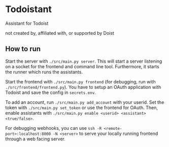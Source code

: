 # Todoistant
Assistant for Todoist

not created by, affiliated with, or supported by Doist

## How to run
Start the server with `./src/main.py server`. This will start a server listening on a socket for the frontend and command line tool. Furthermore, it starts the runner which runs the assistants.

Start the frontend with `./src/main.py frontend` (for debugging, run with `./src/frontend/frontend.py`). You have to setup an OAuth application with Todoist and save the config in `secrets.env`.

To add an account, run `./src/main.py add_account` with your userid. Set the token with `./src/main.py set_token` or use the frontend for OAuth. Then, enable assistants with `./src/main.py enable <userid> <assistant> <true/false>`.

For debugging webhooks, you can use `ssh -R <remote-port>:localhost:8000 -N <server>` to serve your locally running frontend through a web facing server.